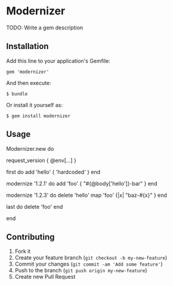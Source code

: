 # Modernizer

TODO: Write a gem description

## Installation

Add this line to your application's Gemfile:

    gem 'modernizer'

And then execute:

    $ bundle

Or install it yourself as:

    $ gem install modernizer

## Usage

Modernizer.new do
 
  request_version { @env[...] }
 
  first do
    add 'hello' { 'hardcoded' }
  end
 
  modernize '1.2.1' do
    add 'foo' { "#{@body['hello']}-bar" }
  end
 
  modernize '1.2.3' do
    delete 'hello'
    map 'foo' {|x| "baz-#{x}" }
  end
 
  last do
    delete 'foo'
  end
 
end

## Contributing

1. Fork it
2. Create your feature branch (`git checkout -b my-new-feature`)
3. Commit your changes (`git commit -am 'Add some feature'`)
4. Push to the branch (`git push origin my-new-feature`)
5. Create new Pull Request
